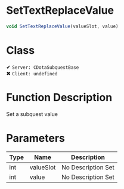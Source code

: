 # SetTextReplaceValue
```js	
void SetTextReplaceValue(valueSlot, value)
```
# Class
✔ `Server: CDotaSubquestBase`  
✖ `Client: undefined`  

# Function Description
Set a subquest value
# Parameters
Type|Name|Description
--|--|--
int|valueSlot|No Description Set
int|value|No Description Set
